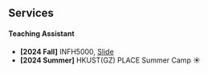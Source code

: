 ## Services

#### Teaching Assistant
- **[2024 Fall]** INFH5000, <a href="{{ site.baseurl }}/assets/files/INFH5000_Pre3.pdf" download><i class="fas fa-file-pdf"></i> Slide</a>
- **[2024 Summer]** HKUST(GZ) PLACE Summer Camp ☀️
